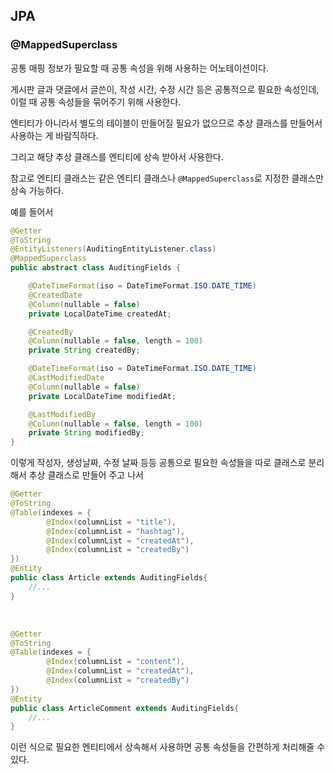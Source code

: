 ## JPA

### @MappedSuperclass

공통 매핑 정보가 필요할 때 공통 속성을 위해 사용하는 어노테이션이다.

게시판 글과 댓글에서 글쓴이, 작성 시간, 수정 시간 등은 공통적으로 필요한 속성인데, 이럴 때 공통 속성들을 묶어주기 위해 사용한다.

엔티티가 아니라서 별도의 테이블이 만들어질 필요가 없으므로 추상 클래스를 만들어서 사용하는 게 바람직하다.

그리고 해당 추상 클래스를 엔티티에 상속 받아서 사용한다.

참고로 엔티티 클래스는 같은 엔티티 클래스나 `@MappedSuperclass`로 지정한 클래스만 상속 가능하다.

예를 들어서

```java
@Getter
@ToString
@EntityListeners(AuditingEntityListener.class)
@MappedSuperclass
public abstract class AuditingFields {

    @DateTimeFormat(iso = DateTimeFormat.ISO.DATE_TIME)
    @CreatedDate
    @Column(nullable = false)
    private LocalDateTime createdAt;

    @CreatedBy
    @Column(nullable = false, length = 100)
    private String createdBy;

    @DateTimeFormat(iso = DateTimeFormat.ISO.DATE_TIME)
    @LastModifiedDate
    @Column(nullable = false)
    private LocalDateTime modifiedAt;

    @LastModifiedBy
    @Column(nullable = false, length = 100)
    private String modifiedBy;
}
```

이렇게 작성자, 생성날짜, 수정 날짜 등등 공통으로 필요한 속성들을 따로 클래스로 분리해서 추상 클래스로 만들어 주고 나서 

```java
@Getter
@ToString
@Table(indexes = {
        @Index(columnList = "title"),
        @Index(columnList = "hashtag"),
        @Index(columnList = "createdAt"),
        @Index(columnList = "createdBy")
})
@Entity
public class Article extends AuditingFields{
    //...
}
```
</br>

```java
@Getter
@ToString
@Table(indexes = {
        @Index(columnList = "content"),
        @Index(columnList = "createdAt"),
        @Index(columnList = "createdBy")
})
@Entity
public class ArticleComment extends AuditingFields{
    //...
}
```

이런 식으로 필요한 엔티티에서 상속해서 사용하면 공통 속성들을 간편하게 처리해줄 수 있다.